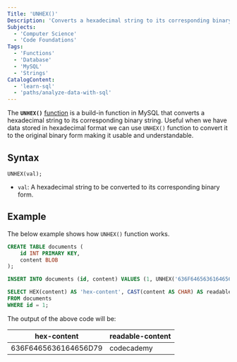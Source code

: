 ```yaml
---
Title: 'UNHEX()'
Description: 'Converts a hexadecimal string to its corresponding binary string.'
Subjects:
  - 'Computer Science'
  - 'Code Foundations'
Tags:
  - 'Functions'
  - 'Database'
  - 'MySQL'
  - 'Strings'
CatalogContent:
  - 'learn-sql'
  - 'paths/analyze-data-with-sql'
---
```


The **`UNHEX()`** [function](https://www.codecademy.com/resources/docs/mysql/built-in-functions) is a build-in function in MySQL that converts a hexadecimal string to its corresponding binary string. Useful when we have data stored in hexadecimal format we can use `UNHEX()` function to convert it to the original binary form making it usable and understandable.

## Syntax

```pseudo
UNHEX(val);
```

- `val`: A hexadecimal string to be converted to its corresponding binary form.

## Example

The below example shows how `UNHEX()` function works.

```sql
CREATE TABLE documents (
    id INT PRIMARY KEY,
    content BLOB
);

INSERT INTO documents (id, content) VALUES (1, UNHEX('636F6465636164656D79'));

SELECT HEX(content) AS 'hex-content', CAST(content AS CHAR) AS readable_content
FROM documents
WHERE id = 1;
```

The output of the above code will be:

| hex-content          | readable-content |
| -------------------- | ---------------- |
| 636F6465636164656D79 | codecademy       |
